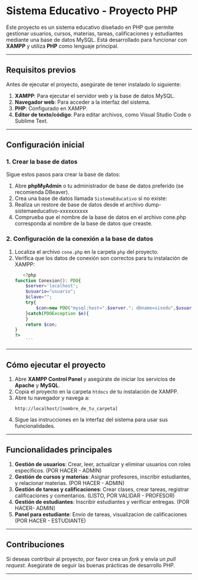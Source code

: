 # Sistema Educativo - Proyecto PHP

Este proyecto es un sistema educativo diseñado en PHP que permite gestionar usuarios, cursos, materias, tareas, calificaciones y estudiantes mediante una base de datos MySQL. Está desarrollado para funcionar con **XAMPP** y utiliza **PHP** como lenguaje principal.

---

## Requisitos previos

Antes de ejecutar el proyecto, asegúrate de tener instalado lo siguiente:

1. **XAMPP**: Para ejecutar el servidor web y la base de datos MySQL.
2. **Navegador web**: Para acceder a la interfaz del sistema.
3. **PHP**: Configurado en XAMPP.
4. **Editor de texto/código**: Para editar archivos, como Visual Studio Code o Sublime Text.

---

## Configuración inicial

### 1. Crear la base de datos

Sigue estos pasos para crear la base de datos:

1. Abre **phpMyAdmin** o tu administrador de base de datos preferido (se recomienda DBeaver).
2. Crea una base de datos llamada `SistemaEducativo` si no existe:
3. Realiza un restore de base de datos desde el archivo dump-sistemaeducativo-xxxxxxxxxx
4. Comprueba que el nombre de la base de datos en el archivo cone.php corresponda al nombre de la base de datos que creaste.

### 2. Configuración de la conexión a la base de datos

1.  Localiza el archivo `cone.php` en la carpeta `php` del proyecto.
2.  Verifica que los datos de conexión son correctos para tu instalación de XAMPP:
    ```php
       <?php
    function Conexion(): PDO{
        $server='localhost';
        $usuario="usuario";
        $clave="";
        try{
            $con=new PDO("mysql:host=".$server."; dbname=sisedu",$usuario,$clave );
        }catch(PDOException $e){
        }
        return $con;
    }
    ?>
        ```

---

## Cómo ejecutar el proyecto

1. Abre **XAMPP Control Panel** y asegúrate de iniciar los servicios de **Apache** y **MySQL**.
2. Copia el proyecto en la carpeta `htdocs` de tu instalación de XAMPP.
3. Abre tu navegador y navega a:
   ```
   http://localhost/[nombre_de_tu_carpeta]
   ```
4. Sigue las instrucciones en la interfaz del sistema para usar sus funcionalidades.

---

## Funcionalidades principales

1. **Gestión de usuarios**: Crear, leer, actualizar y eliminar usuarios con roles específicos. (POR HACER - ADMIN)
2. **Gestión de cursos y materias**: Asignar profesores, inscribir estudiantes, y relacionar materias. (POR HACER - ADMIN)
3. **Gestión de tareas y calificaciones**: Crear clases, crear tareas, registrar calificaciones y comentarios. (LISTO, POR VALIDAR - PROFESOR)
4. **Gestión de estudiantes**: Inscribir estudiantes y verificar entregas. (POR HACER- ADMIN)
5. **Panel para estudiante**: Envio de tareas, visualizacion de calificaciones (POR HACER - ESTUDIANTE)

---

## Contribuciones

Si deseas contribuir al proyecto, por favor crea un _fork_ y envía un _pull request_. Asegúrate de seguir las buenas prácticas de desarrollo PHP.

---
